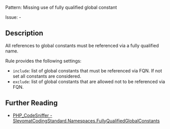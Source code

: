 Pattern: Missing use of fully qualified global constant

Issue: -

## Description

All references to global constants must be referenced via a fully qualified name.

Rule provides the following settings:

* `include`: list of global constants that must be referenced via FQN. If not set all constants are considered.
* `exclude`: list of global constants that are allowed not to be referenced via FQN.

## Further Reading

* [PHP_CodeSniffer - SlevomatCodingStandard.Namespaces.FullyQualifiedGlobalConstants](https://github.com/slevomat/coding-standard/blob/master/doc/namespaces.md#slevomatcodingstandardnamespacesfullyqualifiedglobalconstants-)